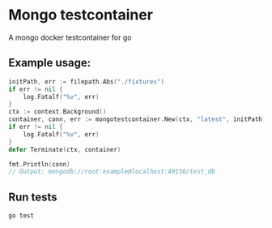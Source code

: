 # Mongo testcontainer
A mongo docker testcontainer for go


## Example usage:

```go
initPath, err := filepath.Abs("./fixtures")
if err != nil {
    log.Fatalf("%v", err)
}
ctx := context.Background()
container, conn, err := mongotestcontainer.New(ctx, "latest", initPath)
if err != nil {
    log.Fatalf("%v", err)
}
defer Terminate(ctx, container)

fmt.Println(conn)
// Output: mongodb://root:example@localhost:49156/test_db
```

## Run tests

```sh
go test
```
